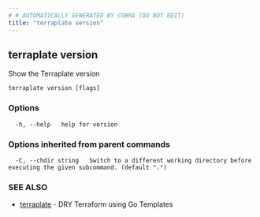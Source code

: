 ```yaml
---
# # AUTOMATICALLY GENERATED BY COBRA (DO NOT EDIT)
title: "terraplate version"
---
```

## terraplate version

Show the Terraplate version

```
terraplate version [flags]
```

### Options

```
  -h, --help   help for version
```

### Options inherited from parent commands

```
  -C, --chdir string   Switch to a different working directory before executing the given subcommand. (default ".")
```

### SEE ALSO

* [terraplate](terraplate.md)	 - DRY Terraform using Go Templates

